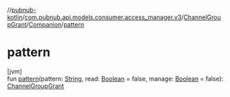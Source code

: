 //[pubnub-kotlin](../../../../index.md)/[com.pubnub.api.models.consumer.access_manager.v3](../../index.md)/[ChannelGroupGrant](../index.md)/[Companion](index.md)/[pattern](pattern.md)

# pattern

[jvm]\
fun [pattern](pattern.md)(pattern: [String](https://kotlinlang.org/api/latest/jvm/stdlib/kotlin/-string/index.html), read: [Boolean](https://kotlinlang.org/api/latest/jvm/stdlib/kotlin/-boolean/index.html) = false, manage: [Boolean](https://kotlinlang.org/api/latest/jvm/stdlib/kotlin/-boolean/index.html) = false): [ChannelGroupGrant](../index.md)
